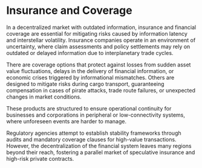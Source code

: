# Insurance and Coverage

In a decentralized market with outdated information, insurance and financial coverage are essential for mitigating risks caused by information latency and interstellar volatility. Insurance companies operate in an environment of uncertainty, where claim assessments and policy settlements may rely on outdated or delayed information due to interplanetary trade cycles.

There are coverage options that protect against losses from sudden asset value fluctuations, delays in the delivery of financial information, or economic crises triggered by informational mismatches. Others are designed to mitigate risks during cargo transport, guaranteeing compensation in cases of pirate attacks, trade route failures, or unexpected changes in market conditions.

These products are structured to ensure operational continuity for businesses and corporations in peripheral or low-connectivity systems, where unforeseen events are harder to manage.

Regulatory agencies attempt to establish stability frameworks through audits and mandatory coverage clauses for high-value transactions. However, the decentralization of the financial system leaves many regions beyond their reach, fostering a parallel market of speculative insurance and high-risk private contracts.
